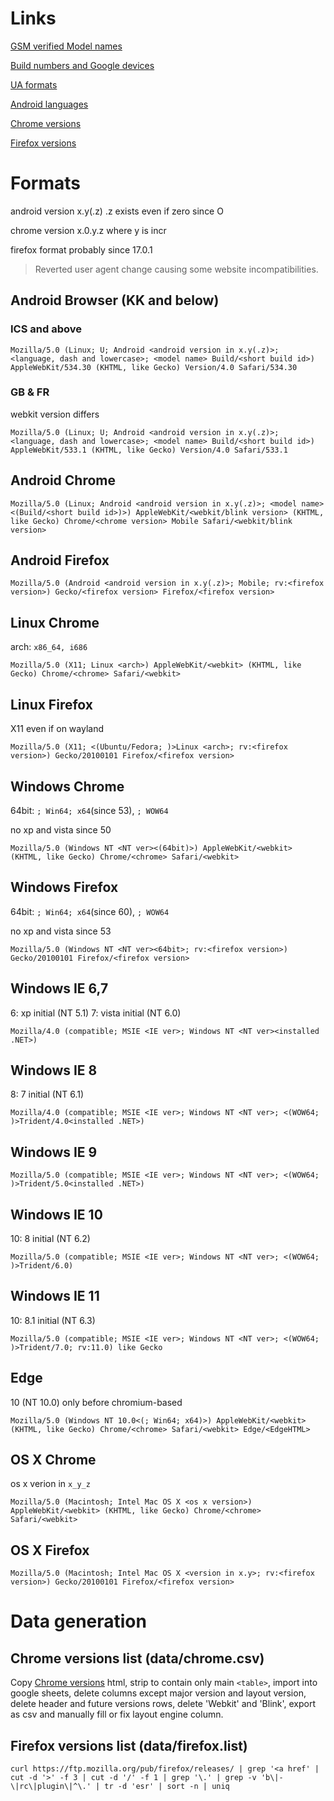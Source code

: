 # Links

[GSM verified Model names](http://storage.googleapis.com/play_public/supported_devices.csv)

[Build numbers and Google devices](https://source.android.com/setup/start/build-numbers)

[UA formats](https://developers.whatismybrowser.com/useragents/)

[Android languages](https://android.googlesource.com/platform/build/+/refs/heads/master/target/product/languages_default.mk)

[Chrome versions](https://en.wikipedia.org/wiki/Google_Chrome_version_history)

[Firefox versions](https://en.wikipedia.org/wiki/Firefox_version_history)

# Formats

android version x.y(.z) .z exists even if zero since O

chrome version x.0.y.z where y is incr

firefox format probably since 17.0.1
> Reverted user agent change causing some website incompatibilities.

## Android Browser (KK and below)

### ICS and above

```
Mozilla/5.0 (Linux; U; Android <android version in x.y(.z)>; <language, dash and lowercase>; <model name> Build/<short build id>) AppleWebKit/534.30 (KHTML, like Gecko) Version/4.0 Safari/534.30
```

### GB & FR

webkit version differs

```
Mozilla/5.0 (Linux; U; Android <android version in x.y(.z)>; <language, dash and lowercase>; <model name> Build/<short build id>) AppleWebKit/533.1 (KHTML, like Gecko) Version/4.0 Safari/533.1
```

## Android Chrome

```
Mozilla/5.0 (Linux; Android <android version in x.y(.z)>; <model name> <(Build/<short build id>)>) AppleWebKit/<webkit/blink version> (KHTML, like Gecko) Chrome/<chrome version> Mobile Safari/<webkit/blink version>
```

## Android Firefox

```
Mozilla/5.0 (Android <android version in x.y(.z)>; Mobile; rv:<firefox version>) Gecko/<firefox version> Firefox/<firefox version>
```

## Linux Chrome

arch: `x86_64, i686`

```
Mozilla/5.0 (X11; Linux <arch>) AppleWebKit/<webkit> (KHTML, like Gecko) Chrome/<chrome> Safari/<webkit>
```

## Linux Firefox

X11 even if on wayland

```
Mozilla/5.0 (X11; <(Ubuntu/Fedora; )>Linux <arch>; rv:<firefox version>) Gecko/20100101 Firefox/<firefox version>
```

## Windows Chrome

64bit: `; Win64; x64`(since 53), `; WOW64`

no xp and vista since 50

```
Mozilla/5.0 (Windows NT <NT ver><(64bit)>) AppleWebKit/<webkit> (KHTML, like Gecko) Chrome/<chrome> Safari/<webkit>
```

## Windows Firefox

64bit: `; Win64; x64`(since 60), `; WOW64`

no xp and vista since 53

```
Mozilla/5.0 (Windows NT <NT ver><64bit>; rv:<firefox version>) Gecko/20100101 Firefox/<firefox version>
```

## Windows IE 6,7

6: xp initial (NT 5.1)
7: vista initial (NT 6.0)

```
Mozilla/4.0 (compatible; MSIE <IE ver>; Windows NT <NT ver><installed .NET>)
```

## Windows IE 8

8: 7 initial (NT 6.1)

```
Mozilla/4.0 (compatible; MSIE <IE ver>; Windows NT <NT ver>; <(WOW64; )>Trident/4.0<installed .NET>)
```

## Windows IE 9

```
Mozilla/5.0 (compatible; MSIE <IE ver>; Windows NT <NT ver>; <(WOW64; )>Trident/5.0<installed .NET>)
```

## Windows IE 10

10: 8 initial (NT 6.2)

```
Mozilla/5.0 (compatible; MSIE <IE ver>; Windows NT <NT ver>; <(WOW64; )>Trident/6.0)
```

## Windows IE 11

10: 8.1 initial (NT 6.3)

```
Mozilla/5.0 (compatible; MSIE <IE ver>; Windows NT <NT ver>; <(WOW64; )>Trident/7.0; rv:11.0) like Gecko
```

## Edge

10 (NT 10.0) only before chromium-based

```
Mozilla/5.0 (Windows NT 10.0<(; Win64; x64)>) AppleWebKit/<webkit> (KHTML, like Gecko) Chrome/<chrome> Safari/<webkit> Edge/<EdgeHTML>
```

## OS X Chrome

os x verion in `x_y_z`

```
Mozilla/5.0 (Macintosh; Intel Mac OS X <os x version>) AppleWebKit/<webkit> (KHTML, like Gecko) Chrome/<chrome> Safari/<webkit>
```

## OS X Firefox

```
Mozilla/5.0 (Macintosh; Intel Mac OS X <version in x.y>; rv:<firefox version>) Gecko/20100101 Firefox/<firefox version>
```

# Data generation

## Chrome versions list (data/chrome.csv)

Copy [Chrome versions](https://en.wikipedia.org/wiki/Google_Chrome_version_history) html, strip to contain only main `<table>`, import into google sheets, delete columns except major version and layout version, delete header and future versions rows, delete 'Webkit' and 'Blink', export as csv and manually fill or fix layout engine column.

## Firefox versions list (data/firefox.list)

```
curl https://ftp.mozilla.org/pub/firefox/releases/ | grep '<a href' | cut -d '>' -f 3 | cut -d '/' -f 1 | grep '\.' | grep -v 'b\|-\|rc\|plugin\|^\.' | tr -d 'esr' | sort -n | uniq
```
